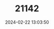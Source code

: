 ---
title: "21142"
category: "Suncus dayi"
draft: false
date: 2024-02-22 13:03:50
languages:
  English: ["Day's Shrew"]
---